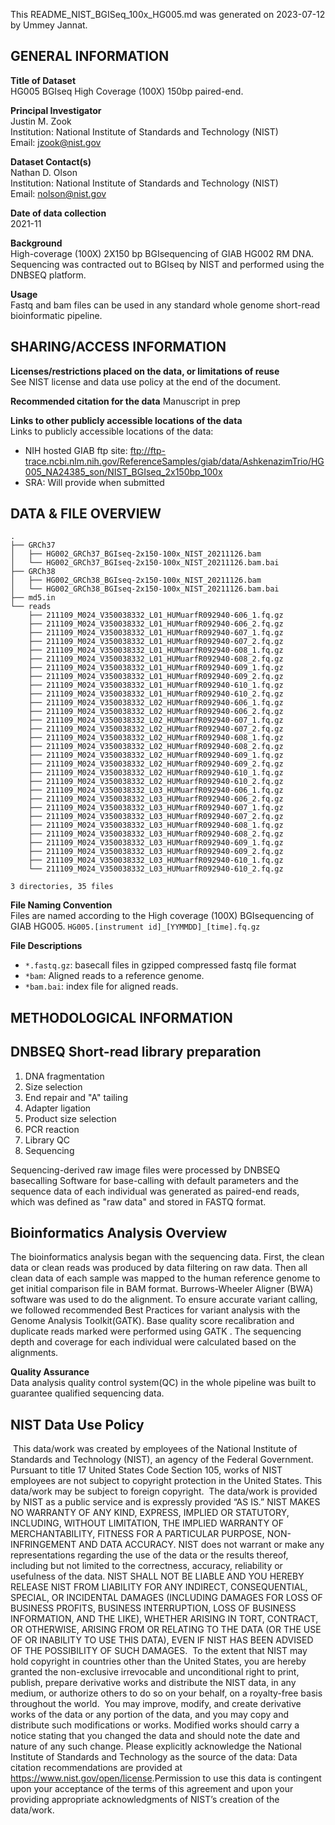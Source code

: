 This README_NIST_BGISeq_100x_HG005.md was generated on 2023-07-12 by Ummey Jannat.

GENERAL INFORMATION
-------------------

**Title of Dataset**\
HG005 BGIseq High Coverage (100X) 150bp paired-end.

**Principal Investigator**\
Justin M. Zook\
Institution: National Institute of Standards and Technology (NIST)\
Email: jzook@nist.gov

**Dataset Contact(s)**\
Nathan D. Olson\
Institution: National Institute of Standards and Technology (NIST)\
Email: nolson@nist.gov

**Date of data collection**\
2021-11

**Background**\
High-coverage (100X) 2X150 bp BGIsequencing of GIAB HG002 RM DNA.
Sequencing was contracted out to BGIseq by NIST and performed using the DNBSEQ platform.

**Usage**\
Fastq and bam files can be used in any standard whole genome short-read bioinformatic pipeline.

SHARING/ACCESS INFORMATION
--------------------------

**Licenses/restrictions placed on the data, or limitations of reuse**\
See NIST license and data use policy at the end of the document.

**Recommended citation for the data**
Manuscript in prep

**Links to other publicly accessible locations of the data**\
Links to publicly accessible locations of the data:

- NIH hosted GIAB ftp site: ftp://ftp-trace.ncbi.nlm.nih.gov/ReferenceSamples/giab/data/AshkenazimTrio/HG005_NA24385_son/NIST_BGIseq_2x150bp_100x
- SRA: Will provide when submitted

DATA & FILE OVERVIEW
--------------------
 
```
.
├── GRCh37
│   ├── HG002_GRCh37_BGIseq-2x150-100x_NIST_20211126.bam
│   └── HG002_GRCh37_BGIseq-2x150-100x_NIST_20211126.bam.bai
├── GRCh38
│   ├── HG002_GRCh38_BGIseq-2x150-100x_NIST_20211126.bam
│   └── HG002_GRCh38_BGIseq-2x150-100x_NIST_20211126.bam.bai
├── md5.in
└── reads
    ├── 211109_M024_V350038332_L01_HUMuarfR092940-606_1.fq.gz
    ├── 211109_M024_V350038332_L01_HUMuarfR092940-606_2.fq.gz
    ├── 211109_M024_V350038332_L01_HUMuarfR092940-607_1.fq.gz
    ├── 211109_M024_V350038332_L01_HUMuarfR092940-607_2.fq.gz
    ├── 211109_M024_V350038332_L01_HUMuarfR092940-608_1.fq.gz
    ├── 211109_M024_V350038332_L01_HUMuarfR092940-608_2.fq.gz
    ├── 211109_M024_V350038332_L01_HUMuarfR092940-609_1.fq.gz
    ├── 211109_M024_V350038332_L01_HUMuarfR092940-609_2.fq.gz
    ├── 211109_M024_V350038332_L01_HUMuarfR092940-610_1.fq.gz
    ├── 211109_M024_V350038332_L01_HUMuarfR092940-610_2.fq.gz
    ├── 211109_M024_V350038332_L02_HUMuarfR092940-606_1.fq.gz
    ├── 211109_M024_V350038332_L02_HUMuarfR092940-606_2.fq.gz
    ├── 211109_M024_V350038332_L02_HUMuarfR092940-607_1.fq.gz
    ├── 211109_M024_V350038332_L02_HUMuarfR092940-607_2.fq.gz
    ├── 211109_M024_V350038332_L02_HUMuarfR092940-608_1.fq.gz
    ├── 211109_M024_V350038332_L02_HUMuarfR092940-608_2.fq.gz
    ├── 211109_M024_V350038332_L02_HUMuarfR092940-609_1.fq.gz
    ├── 211109_M024_V350038332_L02_HUMuarfR092940-609_2.fq.gz
    ├── 211109_M024_V350038332_L02_HUMuarfR092940-610_1.fq.gz
    ├── 211109_M024_V350038332_L02_HUMuarfR092940-610_2.fq.gz
    ├── 211109_M024_V350038332_L03_HUMuarfR092940-606_1.fq.gz
    ├── 211109_M024_V350038332_L03_HUMuarfR092940-606_2.fq.gz
    ├── 211109_M024_V350038332_L03_HUMuarfR092940-607_1.fq.gz
    ├── 211109_M024_V350038332_L03_HUMuarfR092940-607_2.fq.gz
    ├── 211109_M024_V350038332_L03_HUMuarfR092940-608_1.fq.gz
    ├── 211109_M024_V350038332_L03_HUMuarfR092940-608_2.fq.gz
    ├── 211109_M024_V350038332_L03_HUMuarfR092940-609_1.fq.gz
    ├── 211109_M024_V350038332_L03_HUMuarfR092940-609_2.fq.gz
    ├── 211109_M024_V350038332_L03_HUMuarfR092940-610_1.fq.gz
    └── 211109_M024_V350038332_L03_HUMuarfR092940-610_2.fq.gz

3 directories, 35 files

```


**File Naming Convention**\
Files are named according to the High coverage (100X) BGIsequencing of GIAB HG005. `HG005.[instrument id]_[YYMMDD]_[time].fq.gz`

**File Descriptions**

- `*.fastq.gz`: basecall files in gzipped compressed fastq file format
- `*bam`: Aligned reads to a reference genome.
- `*bam.bai`: index file for aligned reads.

METHODOLOGICAL INFORMATION
--------------------------

## DNBSEQ Short-read library preparation

1. DNA fragmentation
2. Size selection
3. End repair and "A" tailing
4. Adapter ligation
5. Product size selection
6. PCR reaction
7. Library QC
8. Sequencing

Sequencing-derived raw image files were processed by DNBSEQ basecalling Software for base-calling
with default parameters and the sequence data of each individual was generated as paired-end
reads, which was defined as "raw data" and stored in FASTQ format.

## Bioinformatics Analysis Overview

The bioinformatics analysis began with the sequencing data. First, the clean data or clean reads was
produced by data filtering on raw data. Then all clean data of each sample was mapped to the human
reference genome to get initial comparison file in BAM format. Burrows-Wheeler Aligner (BWA)
software was used to do the alignment. To ensure accurate variant calling, we followed recommended
Best Practices for variant analysis with the Genome Analysis Toolkit(GATK). Base quality score
recalibration and duplicate reads marked were performed using GATK . The sequencing depth and
coverage for each individual were calculated based on the alignments.

**Quality Assurance**\
Data analysis quality control system(QC) in the whole pipeline was built to
guarantee qualified sequencing data.

NIST Data Use Policy
--------------------------------------------------------------------------------

​
This data/work was created by employees of the National Institute of Standards and Technology (NIST), an agency of the Federal Government. Pursuant to title 17 United States Code Section 105, works of NIST employees are not subject to copyright protection in the United States.  This data/work may be subject to foreign copyright.
​
The data/work is provided by NIST as a public service and is expressly provided “AS IS.” NIST MAKES NO WARRANTY OF ANY KIND, EXPRESS, IMPLIED OR STATUTORY, INCLUDING, WITHOUT LIMITATION, THE IMPLIED WARRANTY OF MERCHANTABILITY, FITNESS FOR A PARTICULAR PURPOSE, NON-INFRINGEMENT AND DATA ACCURACY. NIST does not warrant or make any representations regarding the use of the data or the results thereof, including but not limited to the correctness, accuracy, reliability or usefulness of the data. NIST SHALL NOT BE LIABLE AND YOU HEREBY RELEASE NIST FROM LIABILITY FOR ANY INDIRECT, CONSEQUENTIAL, SPECIAL, OR INCIDENTAL DAMAGES (INCLUDING DAMAGES FOR LOSS OF BUSINESS PROFITS, BUSINESS INTERRUPTION, LOSS OF BUSINESS INFORMATION, AND THE LIKE), WHETHER ARISING IN TORT, CONTRACT, OR OTHERWISE, ARISING FROM OR RELATING TO THE DATA (OR THE USE OF OR INABILITY TO USE THIS DATA), EVEN IF NIST HAS BEEN ADVISED OF THE POSSIBILITY OF SUCH DAMAGES.
​
To the extent that NIST may hold copyright in countries other than the United States, you are hereby granted the non-exclusive irrevocable and unconditional right to print, publish, prepare derivative works and distribute the NIST data, in any medium, or authorize others to do so on your behalf, on a royalty-free basis throughout the world.
​
You may improve, modify, and create derivative works of the data or any portion of the data, and you may copy and distribute such modifications or works. Modified works should carry a notice stating that you changed the data and should note the date and nature of any such change. Please explicitly acknowledge the National Institute of Standards and Technology as the source of the data:  Data citation recommendations are provided at https://www.nist.gov/open/license.
​
Permission to use this data is contingent upon your acceptance of the terms of this agreement and upon your providing appropriate acknowledgments of NIST’s creation of the data/work.
